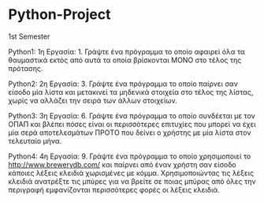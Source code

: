 # Python-Project
1st Semester

Python1: 1η Εργασία: 1. Γράψτε ένα πρόγραμμα το οποίο αφαιρεί όλα τα θαυμαστικά εκτός από αυτά τα οποία βρίσκονται ΜΟΝΟ στο τέλος της πρότασης.

Python2: 2η Εργασία: 3. Γράψτε ένα πρόγραμμα το οποίο παίρνει σαν είσοδο μία λίστα και μετακινεί τα μηδενικά στοιχεία στο τέλος της λίστας, χωρίς να αλλάζει την σειρά των άλλων στοιχείων.

Python3: 3η Εργασία: 6. Γράψτε ένα πρόγραμμα το οποίο συνδέεται με τον ΟΠΑΠ και βλέπει πόσες είναι οι περισσότερες επιτυχίες που μπορεί να έχει μία σερά αποτελεσμάτων ΠΡΟTΟ που δείνει ο χρήστης με μία λίστα στον τελευταίο μήνα.

Python4: 4η Εργασία: 9. Γράψτε ένα πρόγραμμα το οποίο χρησιμοποιεί το http://www.brewerydb.com/ και παίρνει από έναν χρήστη σαν είσοδο κάποιες λέξεις κλειδιά χωρισμένες με κόμμα. Χρησιμοποιώντας τις λέξεις κλειδιά ανατρέξτε τις μπύρες για να βρείτε σε ποιας μπύρας από όλες την περιγραφή εμφανίζονται περισσότερες φορές οι λέξεις κλειδιά.
